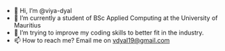 - 👋 Hi, I’m @viya-dyal
- 🌱 I’m currently a student of BSc Applied Computing at the University of Mauritius
- 💞️ I’m trying to improve my coding skills to better fit in the industry.
- 📫 How to reach me? Email me on vdyal19@gmail.com

<!---
viya-dyal/viya-dyal is a ✨ special ✨ repository because its `README.md` (this file) appears on your GitHub profile.
You can click the Preview link to take a look at your changes.
--->
